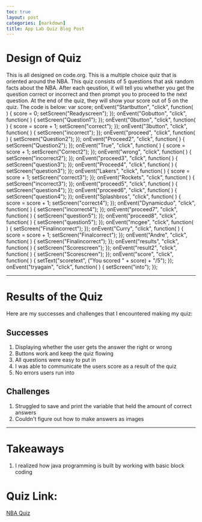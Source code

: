 ```yaml
---
toc: true
layout: post
categories: [markdown]
title: App Lab Quiz Blog Post
---
```


# Design of Quiz

This is all designed on code.org. This is a multiple choice quiz that is oriented around the NBA. This quiz consists of 5 questions that ask random facts about the NBA. After each qeustion, it will tell you whether you get the question correct or incorrect and then prompt you to proceed to the next question. At the end of the quiz, they will show your score out of 5 on the quiz. 
The code is below:
var score;
onEvent("Startbutton", "click", function( ) {
  score = 0;
  setScreen("Readyscreen");
});
onEvent("Gobutton", "click", function( ) {
  setScreen("Question1");
});
onEvent("0button", "click", function( ) {
  score = score + 1;
  setScreen("correct");
});
onEvent("3button", "click", function( ) {
  setScreen("incorrect");
});
onEvent("proceed", "click", function( ) {
  setScreen("Question2");
});
onEvent("Proceed2", "click", function( ) {
  setScreen("Question2");
});
onEvent("True", "click", function( ) {
  score = score + 1;
  setScreen("Correct2");
});
onEvent("wrong", "click", function( ) {
  setScreen("incorrect2");
});
onEvent("proceed3", "click", function( ) {
  setScreen("question3");
});
onEvent("Proceed4", "click", function( ) {
  setScreen("question3");
});
onEvent("Lakers", "click", function( ) {
  score = score + 1;
  setScreen("correct3");
});
onEvent("Rockets", "click", function( ) {
  setScreen("incorrect3");
});
onEvent("proceed5", "click", function( ) {
  setScreen("question4");
});
onEvent("proceed6", "click", function( ) {
  setScreen("question4");
});
onEvent("Splashbros", "click", function( ) {
  score = score + 1;
  setScreen("correct4");
});
onEvent("Dynamicduo", "click", function( ) {
  setScreen("incorrect4");
});
onEvent("proceed7", "click", function( ) {
  setScreen("question5");
});
onEvent("proceed8", "click", function( ) {
  setScreen("question5");
});
onEvent("mcgee", "click", function( ) {
  setScreen("Finalincorrect");
});
onEvent("Curry", "click", function( ) {
  score = score + 1;
  setScreen("Finalcorrect");
});
onEvent("Andre", "click", function( ) {
  setScreen("Finalincorrect");
});
onEvent("results", "click", function( ) {
  setScreen("Scorescreen");
});
onEvent("result2", "click", function( ) {
  setScreen("Scorescreen");
});
onEvent("score", "click", function( ) {
  setText("scoretext", ("You scored " + score) + "/5");
});
onEvent("tryagain", "click", function( ) {
  setScreen("into");
});

---

# Results of the Quiz
Here are my successes and challenges that I encountered making my quiz:

## Successes
1. Displaying whether the user gets the answer the right or wrong
2. Buttons work and keep the quiz flowing
3. All questions were easy to put in 
4. I was able to communicate the users score as a result of the quiz
5. No errors users run into

## Challenges
1. Struggled to save and print the variable that held the amount of correct answers
2. Couldn't figure out how to make answers as images

---

# Takeaways
1. I realized how java programming is built by working with basic block coding

# Quiz Link:
[NBA Quiz](https://studio.code.org/projects/applab/Z98aGj9RrsHlsC9FNVEOrvgADHVI-1eKrAI3gIMDtDY)

